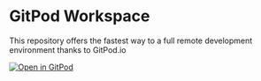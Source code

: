 # GitPod Workspace

This repository offers the fastest way to a full remote development environment thanks to GitPod.io

[![Open in GitPod](https://gitpod.io/button/open-in-gitpod.svg)](https://gitpod.io#[https://github.com/marcopeg/gitpod-workspace](https://github.com/avnikaraj/gitpod-workspace))
